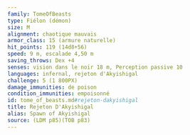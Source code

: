 ```yaml
---
family: TomeOfBeasts
type: Fiélon (démon)
size: M
alignment: chaotique mauvais
armor_class: 15 (armure naturelle)
hit_points: 119 (14d8+56)
speed: 9 m, escalade 4,50 m
saving_throws: Dex +4
senses: vision dans le noir 18 m, Perception passive 10
languages: infernal, rejeton d'Akyishigal
challenge: 5 (1 800PX)
damage_immunities: de poison
condition_immunities: empoisonné
id: tome_of_beasts.md#rejeton-dakyishigal
title: Rejeton D'Akyishigal
alias: Spawn of Akyishigal
source: (LDM p85)(TOB p83)
---
```


